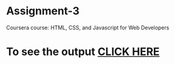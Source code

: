 # Assignment-3
Coursera course: HTML, CSS, and Javascript for Web Developers

# To see the output [CLICK HERE](https://raksha2822.github.io/coursera-html-css-and-javascript-for-web-developers/assignment-3/index.html)
